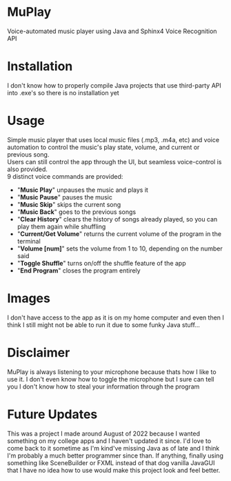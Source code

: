 # MuPlay
Voice-automated music player using Java and Sphinx4 Voice Recognition API

# Installation
I don't know how to properly compile Java projects that use third-party API into .exe's so there is no installation yet

# Usage
Simple music player that uses local music files (.mp3, .m4a, etc) and voice automation to control the music's play state, volume, and current or previous song.\
Users can still control the app through the UI, but seamless voice-control is also provided.
\
9 distinct voice commands are provided:

- "**Music Play**" unpauses the music and plays it
- "**Music Pause**" pauses the music
- "**Music Skip**" skips the current song
- "**Music Back**" goes to the previous songs
- "**Clear History**" clears the history of songs already played, so you can play them again while shuffling
- "**Current/Get Volume**" returns the current volume of the program in the terminal
- "**Volume [num]**" sets the volume from 1 to 10, depending on the number said
- "**Toggle Shuffle**" turns on/off the shuffle feature of the app
- "**End Program**" closes the program entirely

# Images
I don't have access to the app as it is on my home computer and even then I think I still might not be able to run it due to some funky Java stuff...

# Disclaimer
MuPlay is always listening to your microphone because thats how I like to use it. I don't even know how to toggle the microphone but I sure can tell you I don't know how to steal your information through the program

# Future Updates
This was a project I made around August of 2022 because I wanted something on my college apps and I haven't updated it since. I'd love to come back to it sometime as I'm kind've missing Java as of late and I think I'm probably a much better programmer since than. If anything, finally using something like SceneBuilder or FXML instead of that dog vanilla JavaGUI that I have no idea how to use would make this project look and feel better.
